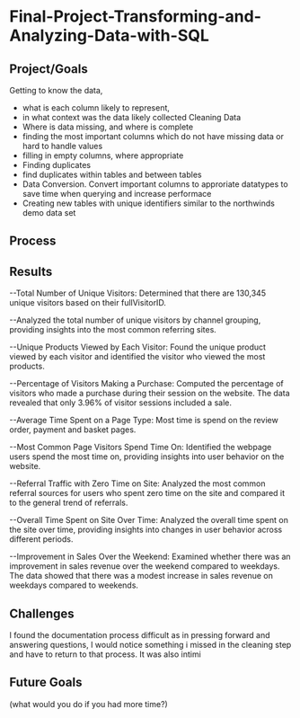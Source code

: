 # Final-Project-Transforming-and-Analyzing-Data-with-SQL

## Project/Goals
Getting to know the data,
 -   what is each column likely to represent,
 -   in what context was the data likely collected
Cleaning Data
 - Where is data missing, and where is complete
 -   finding the most important columns which do not have missing data or hard to handle values
 -   filling in empty columns, where appropriate 
 - Finding duplicates
 -   find duplicates within tables and between tables
 - Data Conversion. Convert important columns to approriate datatypes to save time when querying and increase performace
 - Creating new tables with unique identifiers similar to the northwinds demo data set


## Process


## Results

 --Total Number of Unique Visitors: Determined that there are 130,345 unique visitors based on their fullVisitorID.

--Analyzed the total number of unique visitors by channel grouping, providing insights into the most common referring sites.

--Unique Products Viewed by Each Visitor: Found the unique product viewed by each visitor and identified the visitor who viewed the most products.

--Percentage of Visitors Making a Purchase: Computed the percentage of visitors who made a purchase during their session on the website. The data revealed that only 3.96% of visitor sessions included a sale.

--Average Time Spent on a Page Type: Most time is spend on the review order, payment and basket pages.

--Most Common Page Visitors Spend Time On: Identified the webpage users spend the most time on, providing insights into user behavior on the website.

--Referral Traffic with Zero Time on Site: Analyzed the most common referral sources for users who spent zero time on the site and compared it to the general trend of referrals.

--Overall Time Spent on Site Over Time: Analyzed the overall time spent on the site over time, providing insights into changes in user behavior across different periods.

--Improvement in Sales Over the Weekend: Examined whether there was an improvement in sales revenue over the weekend compared to weekdays. The data showed that there was a modest increase in sales revenue on weekdays compared to weekends.

## Challenges 
I found the documentation process difficult as in pressing forward and answering questions, I would notice something i missed in the cleaning step and have to return to that process. It was also intimi 


## Future Goals
(what would you do if you had more time?)
